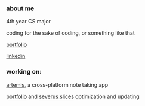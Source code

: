 ### about me

4th year CS major

coding for the sake of coding, or something like that

[portfolio](https://ryanshz.github.io/)

[linkedin](https://linkedin.com/in/ryanshz)

### working on:

[artemis](https://github.com/ryanshz/artemis), a cross-platform note taking app

[portfolio](https://github.com/ryanshz/ryanshz.github.io) and [severus slices](https://github.com/ryanshz/severusslices) optimization and updating
